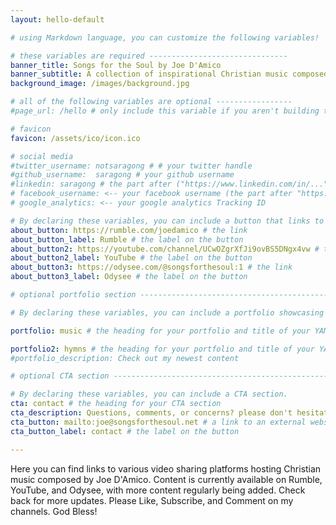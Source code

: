 ```yaml
---
layout: hello-default

# using Markdown language, you can customize the following variables!

# these variables are required -------------------------------
banner_title: Songs for the Soul by Joe D'Amico
banner_subtitle: A collection of inspirational Christian music composed by Joe D'Amico.
background_image: /images/background.jpg

# all of the following variables are optional -----------------
#page_url: /hello # only include this variable if you aren't building the page to your primary domain 

# favicon
favicon: /assets/ico/icon.ico

# social media
#twitter_username: notsaragong # # your twitter handle
#github_username:  saragong # your github username
#linkedin: saragong # the part after ("https://www.linkedin.com/in/...")
# facebook_username: <-- your facebook username (the part after "https://www.facebook.com/...")
# google_analytics: <-- your google analytics Tracking ID

# By declaring these variables, you can include a button that links to an external website or to media.
about_button: https://rumble.com/joedamico # the link
about_button_label: Rumble # the label on the button
about_button2: https://youtube.com/channel/UCwOZgrXfJi9ovBS5DNgx4vw # the link
about_button2_label: YouTube # the label on the button
about_button3: https://odysee.com/@songsforthesoul:1 # the link
about_button3_label: Odysee # the label on the button

# optional portfolio section ------------------------------------------

# By declaring these variables, you can include a portfolio showcasing your work and organize your portfolio's items into a custom layout, all without adding any CSS. In addition, you must 1) create an HTML file in the_includes folder for each project with the text you'd like to display, and 2) create a YAML file in the _data folder describing the order in which each project should be shown and categorized. See `/includes/example.html` and `/_data/work.yml` for examples.

portfolio: music # the heading for your portfolio and title of your YAML file

portfolio2: hymns # the heading for your portfolio and title of your YAML file
#portfolio_description: Check out my newest content

# optional CTA section --------------------------------------------------

# By declaring these variables, you can include a CTA section.
cta: contact # the heading for your CTA section
cta_description: Questions, comments, or concerns? please don't hesitate to reach out via E-mail. # a description to be desplayed below the heading and above the content
cta_button: mailto:joe@songsforthesoul.net # a link to an external website or to media
cta_button_label: contact # the label on the button

---			
```

[//]: # (write a bit about yourself here)
Here you can find links to various video sharing platforms hosting Christian music composed by Joe D'Amico.  Content is currently available on Rumble, YouTube, and Odysee, with more content regularly being added.  Check back for more updates.  Please Like, Subscribe, and Comment on my channels.  God Bless!

